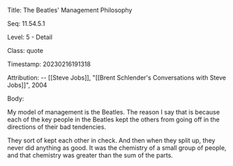Title:  The Beatles' Management Philosophy

Seq:    11.54.5.1

Level:  5 - Detail

Class:  quote

Timestamp: 20230216191318

Attribution: -- [[Steve Jobs]], "[[Brent Schlender's Conversations with Steve Jobs]]", 2004

Body:

My model of management is the Beatles. The reason I say that is because each of the key people in the Beatles kept the others from going off in the directions of their bad tendencies. 

They sort of kept each other in check. And then when they split up, they never did anything as good. It was the chemistry of a small group of people, and that chemistry was greater than the sum of the parts.
